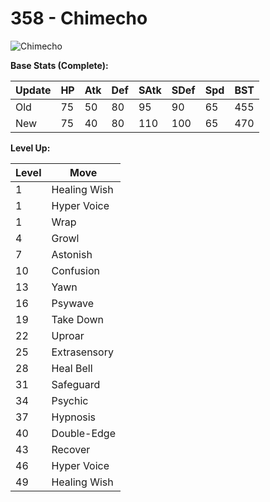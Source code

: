 # 358 - Chimecho
![][358]

**Base Stats (Complete):**

Update | HP | Atk | Def | SAtk | SDef | Spd | BST
---    | ---| --- | --- | ---  | ---  | --- | ---
Old    | 75 |  50 |  80 |  95  |  90  |  65  |  455
New    | 75 |  40 |  80 |  110  |  100  |  65  |  470

**Level Up:**

Level | Move
---   | ---
  1   | Healing Wish
  1   | Hyper Voice
  1   | Wrap
  4   | Growl
  7   | Astonish
 10   | Confusion
 13   | Yawn
 16   | Psywave
 19   | Take Down
 22   | Uproar
 25   | Extrasensory
 28   | Heal Bell
 31   | Safeguard
 34   | Psychic
 37   | Hypnosis
 40   | Double-Edge
 43   | Recover
 46   | Hyper Voice
 49   | Healing Wish



[358]: https://raw.githubusercontent.com/PokeAPI/sprites/master/sprites/pokemon/358.png "Chimecho"
